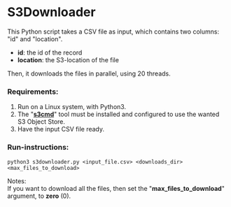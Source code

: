 # S3Downloader

This Python script takes a CSV file as input, which contains two columns: "id" and "location".<br>
- **id**: the id of the record<br>
- **location**: the S3-location of the file<br>

Then, it downloads the files in parallel, using 20 threads.
<br>

### Requirements:
1) Run on a Linux system, with Python3.
2) The "[**s3cmd**](https://github.com/s3tools/s3cmd)" tool must be installed and configured to use the wanted S3 Object Store.
3) Have the input CSV file ready.


### Run-instructions:
`python3 s3downloader.py <input_file.csv> <downloads_dir> <max_files_to_download>`

Notes:<br>
If you want to download all the files, then set the "**max_files_to_download**" argument, to **zero** (0). 

